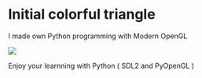 # Initial colorful triangle

I made own Python programming with Modern OpenGL

![](https://i.imgur.com/Ga6okb7.png)

Enjoy your learnning with Python ( SDL2 and PyOpenGL )
